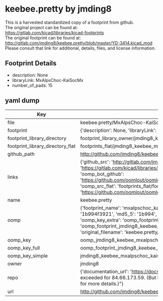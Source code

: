 # keebee.pretty by jmding8  
This is a harvested standardized copy of a footprint from github.  
The original project can be found at:  
https://gitlab.com/kicad/libraries/kicad-footprints  
The original footprint can be found at:
http://gitlab.com/jmding8/keebee.pretty/blob/master/YD-3414.kicad_mod
Please consult that link for additional, details, files, and license information.  
## Footprint Details
* description: None  
* libraryLink: MxAlpsChoc-KaiSocMx  
* number_of_pads: 15  
## yaml dump  
| Key | Value |  
| --- | --- |  
| file | keebee.pretty/MxAlpsChoc-KaiSocMx.kicad_mod |  
| footprint | {'description': None, 'libraryLink': 'MxAlpsChoc-KaiSocMx', 'number_of_pads': 15} |  
| footprint_library_directory | footprint_library_owner/jmding8_keebee.pretty |  
| footprint_library_directory_flat | footprints_flat/jmding8_keebee_mxalpschoc_kaisocmx/working |  
| github_path | http://github.com/jmding8/keebee.pretty/blob/master/MxAlpsChoc-KaiSocMx.kicad_mod |  
| links | {'github_src': 'http://gitlab.com/jmding8/keebee.pretty/blob/master/YD-3414.kicad_mod', 'github_src_repo': 'https://gitlab.com/kicad/libraries/kicad-footprints', 'oomp_bot': 'footprints/jmding8_keebee_mxalpschoc_kaisocmx/working', 'oomp_bot_github': 'https://github.com/oomlout/oomlout_oomp_footprint_bot/tree/main/footprints/jmding8_keebee_mxalpschoc_kaisocmx/working', 'oomp_src_flat': 'footprints_flat/footprints_flat/jmding8_keebee_mxalpschoc_kaisocmx/working', 'oomp_src_flat_github': 'https://github.com/oomlout/oomlout_oomp_footprint_src/tree/main/footprints_flat/jmding8_keebee_mxalpschoc_kaisocmx/working'} |  
| name | keebee.pretty |  
| oomp | {'footprint_name': 'mxalpschoc_kaisocmx', 'library_name': 'keebee', 'md5': '1b994f392176c665e38608a0655ff5a3', 'md5_10': '1b994f3921', 'md5_5': '1b994', 'md5_6': '1b994f', 'oomp_key': 'oomp_jmding8_keebee_mxalpschoc_kaisocmx', 'oomp_key_extra': 'oomp_footprint_jmding8_keebee_mxalpschoc_kaisocmx', 'oomp_key_full': 'oomp_footprint_jmding8_keebee_mxalpschoc_kaisocmx_1b994f', 'oomp_key_simple': 'jmding8_keebee_mxalpschoc_kaisocmx', 'original_filename': 'keebee.pretty/MxAlpsChoc-KaiSocMx.kicad_mod', 'owner_name': 'jmding8'} |  
| oomp_key | oomp_jmding8_keebee_mxalpschoc_kaisocmx |  
| oomp_key_full | oomp_footprint_jmding8_keebee_mxalpschoc_kaisocmx |  
| oomp_key_simple | jmding8_keebee_mxalpschoc_kaisocmx |  
| owner | jmding8 |  
| repo | {'documentation_url': 'https://docs.github.com/rest/overview/resources-in-the-rest-api#rate-limiting', 'message': "API rate limit exceeded for 84.66.173.59. (But here's the good news: Authenticated requests get a higher rate limit. Check out the documentation for more details.)"} |  
| url | http://github.com/jmding8/keebee.pretty |  

